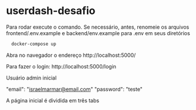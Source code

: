 # userdash-desafio

Para rodar execute o comando. Se necessário, antes, renomeie os arquivos frontend/.env.example e backend/env.example para .env em seus diretórios




```bash
  docker-compose up
```

Abra no navegador o endereço http://localhost:5000/

Para fazer o login: http://localhost:5000/login

Usuário admin inicial

"email": "israelmarmar@email.com"
"password": "teste"

A página inicial é dividida em três tabs
